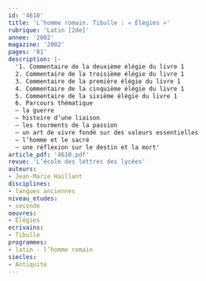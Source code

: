 ```yaml
---
id: '4610'
title: 'L’homme romain. Tibulle : « Élégies »'
rubrique: 'Latin [2de]'
annee: '2002'
magazine: '2002'
pages: '81'
description: |-
  '1. Commentaire de la deuxième élégie du livre 1
  2. Commentaire de la troisième élégie du livre 1
  3. Commentaire de la première élégie du livre 1
  4. Commentaire de la cinquième élégie du livre 1
  5. Commentaire de la sixième élégie du livre 1
  6. Parcours thématique
  – la guerre
  – histoire d’une liaison
  – les tourments de la passion
  – un art de vivre fondé sur des valeurs essentielles
  – l’homme et le sacré
  – une réflexion sur le destin et la mort'
article_pdf: '4610.pdf'
revue: 'L’école des lettres des lycées'
auteurs:
- Jean-Marie Haillant
disciplines:
- langues anciennes
niveau_etudes:
- seconde
oeuvres:
- Élégies
ecrivains:
- Tibulle
programmes:
- latin - l’homme romain
siecles:
- Antiquité
---
```

